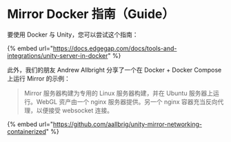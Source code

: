 # Mirror Docker 指南（Guide）

要使用 Docker 与 Unity，您可以尝试这个指南：

{% embed url="https://docs.edgegap.com/docs/tools-and-integrations/unity-server-in-docker" %}

此外，我们的朋友 Andrew Allbright 分享了一个在 Docker + Docker Compose 上运行 Mirror 的示例：

> Mirror 服务器构建为专用的 Linux 服务器构建，并在 Ubuntu 服务器上运行。WebGL 资产由一个 nginx 服务器提供。另一个 nginx 容器充当反向代理，以便接受 websocket 连接。

{% embed url="https://github.com/aallbrig/unity-mirror-networking-containerized" %}
